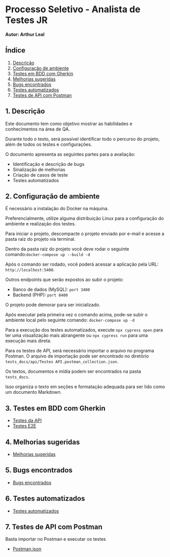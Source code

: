 # Processo Seletivo - Analista de Testes JR


**Autor: Arthur Leal**

## Índice

1. [Descrição](#1-descrição)
2. [Configuração de ambiente](#configuração-de-ambiente)
3. [Testes em BDD com Gherkin](#testes-em-bdd-com-gherkin)
4. [Melhorias sugeridas](#melhorias-sugeridas)
5. [Bugs encontrados](#bugs-encontrados)
6. [Testes automatizados](#testes-automatizados)
7. [Testes de API com Postman](#testes-de-api-com-postman)

## 1. Descrição


Este documento tem como objetivo mostrar as habilidades e conhecimentos na área de QA.

Durante todo o texto, será possível identificar todo o percurso do projeto, além de todos os testes e configurações.

O documento apresenta as seguintes partes para a avaliação:

- Identificação e descrição de bugs
- Sinalização de melhorias
- Criação de casos de teste
- Testes automatizados

## 2. Configuração de ambiente


É necessário a instalação do Docker na máquina.

Preferencialmente, utilize alguma distribuição Linux para a configuração do ambiente e realização dos testes.

Para iniciar o projeto, descompacte o projeto enviado por e-mail e acesse a pasta raiz do projeto via terminal.

Dentro da pasta raiz do projeto você deve rodar o seguinte comando:`docker-compose up --build -d`


Após o comando ser rodado, você poderá acessar a aplicação pela URL: `http://localhost:5400`.

Outros endpoints que serão expostos ao subir o projeto:

- Banco de dados (MySQL): `port 3400`
- Backend (PHP): `port 8400`

O projeto pode demorar para ser inicializado.

Após executar pela primeira vez o comando acima, pode-se subir o ambiente local pelo seguinte comando: `docker-compose up -d`


Para a execução dos testes automatizados, execute `npx cypress open` para ter uma visualização mais abrangente ou `npx cypress run` para uma execução mais direta.

Para os testes de API, será necessário importar o arquivo no programa Postman. O arquivo de importação pode ser encontrado no diretório `tests_docs/api/Testes API.postman_collection.json`.

Os textos, documentos e mídia podem ser encontrados na pasta `tests_docs`.

Isso organiza o texto em seções e formatação adequada para ser lido como um documento Markdown.

## 3. Testes em BDD com Gherkin

* [Testes da API](tests_docs/api/casos_de_testes_api.feature)
* [Testes E2E](tests_docs/frontend/casos_de_testes_e2e.feature)
  
## 4. Melhorias sugeridas

* [Melhorias sugeridas](tests_docs/melhorias.markdown)

## 5. Bugs encontrados

* [Bugs encontrados](tests_docs/bugs.markdown)

## 6. Testes automatizados

* [Testes automatizados](cypress/e2e/contato_seguro.cy.js)

## 7. Testes de API com Postman

Basta importar no Postman e executar os testes

* [Postman.json](tests_docs/api/Testes%20API.postman_collection.json)
